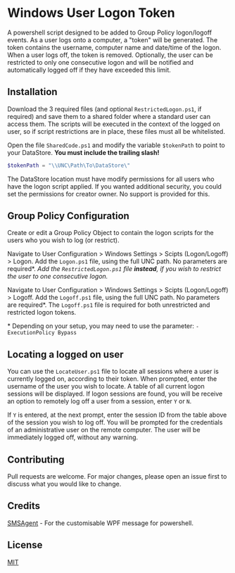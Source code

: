 # Windows User Logon Token

A powershell script designed to be added to Group Policy logon/logoff events.
As a user logs onto a computer, a "token" will be generated. The token contains the username, computer name and date/time of the logon. When a user logs off, the token is removed.
Optionally, the user can be restricted to only one consecutive logon and will be notified and automatically logged off if they have exceeded this limit.

## Installation

Download the 3 required files (and optional `RestrictedLogon.ps1`, if required) and save them to a shared folder where a standard user can access them.
The scripts will be executed in the context of the logged on user, so if script restrictions are in place, these files must all be whitelisted.

Open the file `SharedCode.ps1` and modify the variable `$tokenPath` to point to your DataStore.
**You must include the trailing slash!**

```powershell
$tokenPath = "\\UNC\Path\To\DataStore\"
```
The DataStore location must have modify permissions for all users who have the logon script applied.
If you wanted additional security, you could set the permissions for creator owner. No support is provided for this.

## Group Policy Configuration

Create or edit a Group Policy Object to contain the logon scripts for the users who you wish to log (or restrict).

Navigate to User Configuration > Windows Settings > Scipts (Logon/Logoff) > Logon.
Add the `Logon.ps1` file, using the full UNC path. No parameters are required*.
*Add the `RestrictedLogon.ps1` file **instead**, if you wish to restrict the user to one consecutive logon.*

Navigate to User Configuration > Windows Settings > Scipts (Logon/Logoff) > Logoff.
Add the `Logoff.ps1` file, using the full UNC path. No parameters are required*.
The `Logoff.ps1` file is required for both unrestricted and restricted logon tokens.

\* Depending on your setup, you may need to use the parameter: `-ExecutionPolicy Bypass`

## Locating a logged on user
You can use the `LocateUser.ps1` file to locate all sessions where a user is currently logged on, according to their token.
When prompted, enter the username of the user you wish to locate. A table of all current logon sessions will be displayed.
If logon sessions are found, you will be receive an option to remotely log off a user from a session, enter `Y` or `N`.

If `Y` is entered, at the next prompt, enter the session ID from the table above of the session you wish to log off.
You will be prompted for the credentials of an administrative user on the remote computer. The user will be immediately logged off, without any warning.

## Contributing
Pull requests are welcome. For major changes, please open an issue first to discuss what you would like to change.

## Credits
[SMSAgent](https://smsagent.wordpress.com/2017/08/24/a-customisable-wpf-messagebox-for-powershell/) - For the customisable WPF message for powershell.

## License
[MIT](https://choosealicense.com/licenses/mit/)
